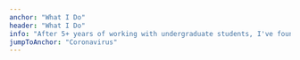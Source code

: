 ```yaml
---
anchor: "What I Do"
header: "What I Do"
info: "After 5+ years of working with undergraduate students, I've found that conversations about physics homework always lead to general questions about how to succeed in the sciences. The reason is really simple: you want to know whether what you're learning now will be something you think about and use later on in your career. "
jumpToAnchor: "Coronavirus"
---
```

